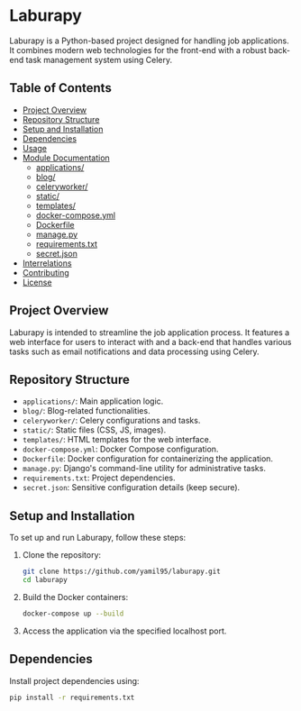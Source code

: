 # Laburapy

Laburapy is a Python-based project designed for handling job applications. It combines modern web technologies for the front-end with a robust back-end task management system using Celery.

## Table of Contents

- [Project Overview](#project-overview)
- [Repository Structure](#repository-structure)
- [Setup and Installation](#setup-and-installation)
- [Dependencies](#dependencies)
- [Usage](#usage)
- [Module Documentation](#module-documentation)
  - [applications/](#applications)
  - [blog/](#blog)
  - [celeryworker/](#celeryworker)
  - [static/](#static)
  - [templates/](#templates)
  - [docker-compose.yml](#docker-composeyml)
  - [Dockerfile](#dockerfile)
  - [manage.py](#managepy)
  - [requirements.txt](#requirementstxt)
  - [secret.json](#secretjson)
- [Interrelations](#interrelations)
- [Contributing](#contributing)
- [License](#license)

## Project Overview

Laburapy is intended to streamline the job application process. It features a web interface for users to interact with and a back-end that handles various tasks such as email notifications and data processing using Celery.

## Repository Structure

- `applications/`: Main application logic.
- `blog/`: Blog-related functionalities.
- `celeryworker/`: Celery configurations and tasks.
- `static/`: Static files (CSS, JS, images).
- `templates/`: HTML templates for the web interface.
- `docker-compose.yml`: Docker Compose configuration.
- `Dockerfile`: Docker configuration for containerizing the application.
- `manage.py`: Django's command-line utility for administrative tasks.
- `requirements.txt`: Project dependencies.
- `secret.json`: Sensitive configuration details (keep secure).

## Setup and Installation

To set up and run Laburapy, follow these steps:

1. Clone the repository:
    ```sh
    git clone https://github.com/yamil95/laburapy.git
    cd laburapy
    ```

2. Build the Docker containers:
    ```sh
    docker-compose up --build
    ```

3. Access the application via the specified localhost port.

## Dependencies

Install project dependencies using:
```sh
pip install -r requirements.txt
